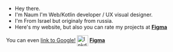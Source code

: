 <ul>
<li>Hey there.</li>
<li>I'm Naum I'm Web/Kotlin developer / UX visual designer.</li>
<li>I'm From Israel but originaly from russia.</li>
<li>Here's my website, but also you can rate my projects at <a style="font-weight:bold" href="https://www.figma.com/@naumchik"> Figma</a></li>
</ul>

You can even [link to Google!](http://google.com)
[<img alt="lnkdin" width="30px" align="center" src="https://cdn-icons-png.flaticon.com/512/174/174857.png" />](https://www.linkedin.com/in/naum-khart-12224020b/)
<a style="font-weight:bold" href="https://www.figma.com/@naumchik"> Figma</a>
